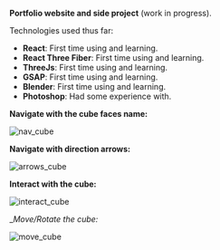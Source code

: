 __Portfolio website and side project__ (work in progress).

Technologies used thus far:
  * __React__: First time using and learning.
  * __React Three Fiber__: First time using and learning.
  * __ThreeJs__: First time using and learning.
  * __GSAP__: First time using and learning.
  * __Blender__: First time using and learning.
  * __Photoshop__: Had some experience with.



__Navigate with the cube faces name:__

![nav_cube](https://user-images.githubusercontent.com/63168861/161642882-ec354c8e-8e14-4f4e-8d4f-3b5bbba53bc8.gif)

__Navigate with direction arrows:__

![arrows_cube](https://user-images.githubusercontent.com/63168861/161643027-9e27fdd2-104a-482b-a14e-3be1ac0f4e9b.gif)

__Interact with the cube:__

![interact_cube](https://user-images.githubusercontent.com/63168861/161643098-4166c30f-7f3a-419a-8d26-b6441ed71c90.gif)


__Move/Rotate the cube:_

![move_cube](https://user-images.githubusercontent.com/63168861/161643166-489cad3d-79d2-4610-b4d4-f5d6a6aa1b94.gif)



